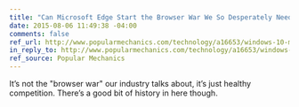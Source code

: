 ```yaml
---
title: "​Can Microsoft Edge Start the Browser War We So Desperately Need?"
date: 2015-08-06 11:49:38 -04:00
comments: false
ref_url: http://www.popularmechanics.com/technology/a16653/windows-10-microsoft-edge-browser-war/
in_reply_to: http://www.popularmechanics.com/technology/a16653/windows-10-microsoft-edge-browser-war/
ref_source: Popular Mechanics
---
```


It’s not the "browser war" our industry talks about, it’s just healthy competition. There’s a good bit of history in here though.